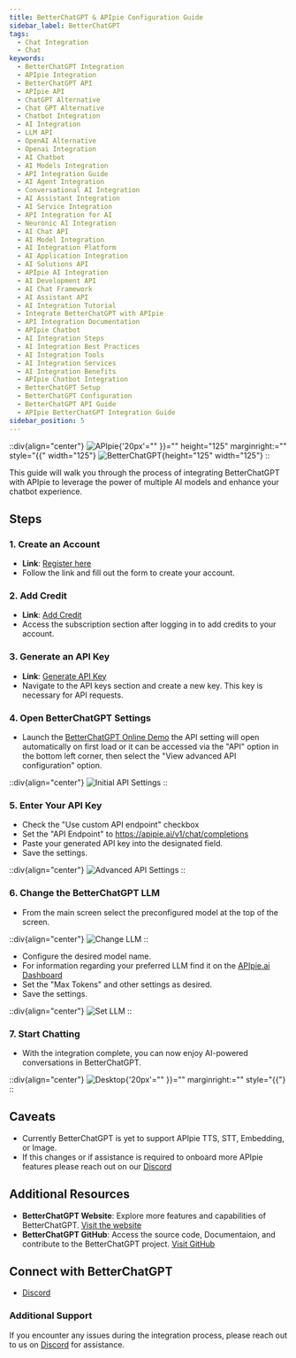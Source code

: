 ```yaml
---
title: BetterChatGPT & APIpie Configuration Guide
sidebar_label: BetterChatGPT
tags:
  - Chat Integration
  - Chat
keywords:
  - BetterChatGPT Integration
  - APIpie Integration
  - BetterChatGPT API
  - APIpie API
  - ChatGPT Alternative
  - Chat GPT Alternative
  - Chatbot Integration
  - AI Integration
  - LLM API
  - OpenAI Alternative
  - Openai Integration
  - AI Chatbot
  - AI Models Integration
  - API Integration Guide
  - AI Agent Integration
  - Conversational AI Integration
  - AI Assistant Integration
  - AI Service Integration
  - API Integration for AI
  - Neuronic AI Integration
  - AI Chat API
  - AI Model Integration
  - AI Integration Platform
  - AI Application Integration
  - AI Solutions API
  - APIpie AI Integration
  - AI Development API
  - AI Chat Framework
  - AI Assistant API
  - AI Integration Tutorial
  - Integrate BetterChatGPT with APIpie
  - API Integration Documentation
  - APIpie Chatbot
  - AI Integration Steps
  - AI Integration Best Practices
  - AI Integration Tools
  - AI Integration Services
  - AI Integration Benefits
  - APIpie Chatbot Integration
  - BetterChatGPT Setup
  - BetterChatGPT Configuration
  - BetterChatGPT API Guide
  - APIpie BetterChatGPT Integration Guide
sidebar_position: 5
---
```


::div{align="center"}
![APIpie](/docs/img/apipie-logo.png){'20px'="" }}="" height="125" marginright:="" style="{{" width="125"} ![BetterChatGPT](/docs/img/BetterChatGPT.png){height="125" width="125"}
::

This guide will walk you through the process of integrating BetterChatGPT with APIpie to leverage the power of multiple AI models and enhance your chatbot experience.

## Steps

### 1. Create an Account

- **Link**: [Register here](https://apipie.ai/dashboard/auth/register)
- Follow the link and fill out the form to create your account.

### 2. Add Credit

- **Link**: [Add Credit](https://apipie.ai/dashboard/profile/subscribe)
- Access the subscription section after logging in to add credits to your account.

### 3. Generate an API Key

- **Link**: [Generate API Key](https://apipie.ai/dashboard/profile/api-keys)
- Navigate to the API keys section and create a new key. This key is necessary for API requests.

### 4. Open BetterChatGPT Settings

- Launch the [BetterChatGPT Online Demo](https://bettergpt.chat/) the API setting will open automatically on first load or it can be accessed via the "API" option in the bottom left corner, then select the "View advanced API configuration" option.

::div{align="center"}
![Initial API Settings](/docs/img/Integrations/BetterChatGPT/initial-API.png)
::

### 5. Enter Your API Key

- Check the "Use custom API endpoint" checkbox
- Set the "API Endpoint" to <https://apipie.ai/v1/chat/completions>
- Paste your generated API key into the designated field.
- Save the settings.

::div{align="center"}
![Advanced API Settings](/docs/img/Integrations/BetterChatGPT/ADV-API.png)
::

### 6. Change the BetterChatGPT LLM

- From the main screen select the preconfigured model at the top of the screen.

::div{align="center"}
![Change LLM](/docs/img/Integrations/BetterChatGPT/Change-Model.png)
::

- Configure the desired model name.
- For information regarding your preferred LLM find it on the [APIpie.ai Dashboard](https://apipie.ai/dashboard/)
- Set the "Max Tokens" and other settings as desired.
- Save the settings.

::div{align="center"}
![Set LLM](/docs/img/Integrations/BetterChatGPT/Set-Model.png)
::

### 7. Start Chatting

- With the integration complete, you can now enjoy AI-powered conversations in BetterChatGPT.

::div{align="center"}
![Desktop](/docs/img/Integrations/BetterChatGPT/Chat.png){'20px'="" }}="" marginright:="" style="{{"}
::

## Caveats

- Currently BetterChatGPT is yet to support APIpie TTS, STT, Embedding, or Image.
- If this changes or if assistance is required to onboard more APIpie features please reach out on our [Discord](https://discord.gg/hs82THc9Tw)

## Additional Resources

- **BetterChatGPT Website**: Explore more features and capabilities of BetterChatGPT. [Visit the website](https://bettergpt.chat/)
- **BetterChatGPT GitHub**: Access the source code, Documentaion, and contribute to the BetterChatGPT project. [Visit GitHub](https://github.com/ztjhz/BetterChatGPT)

## Connect with BetterChatGPT

- [Discord](https://discord.gg/g3Qnwy4V6A)

### Additional Support

If you encounter any issues during the integration process, please reach out to us on [Discord](https://discord.gg/hs82THc9Tw) for assistance.
